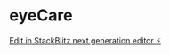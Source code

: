 # eyeCare

[Edit in StackBlitz next generation editor ⚡️](https://stackblitz.com/~/github.com/ElaiyaCTS/eyeCare)